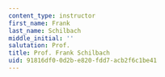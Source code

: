 ```yaml
---
content_type: instructor
first_name: Frank
last_name: Schilbach
middle_initial: ''
salutation: Prof.
title: Prof. Frank Schilbach
uid: 91816df0-0d2b-e820-fdd7-acb2f6c1be41
---
```

